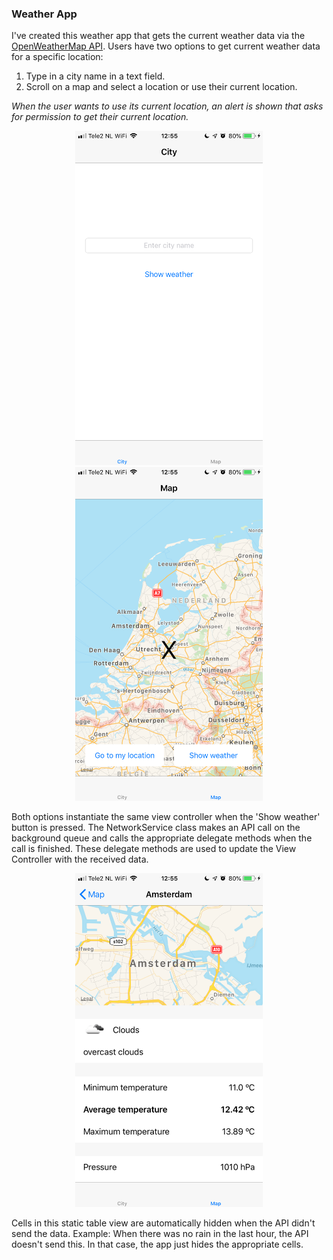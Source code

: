 ### Weather App

I've created this weather app that gets the current weather data via the [OpenWeatherMap API](https://openweathermap.org).
Users have two options to get current weather data for a specific location:

1. Type in a city name in a text field.
2. Scroll on a map and select a location or use their current location.

*When the user wants to use its current location, an alert is shown that asks for permission to get their current location.*

<p align="center"><kbd><img src="https://github.com/GJteVelde/Weather-App/blob/master/City.png" width=300></kbd>   <kbd><img src="https://github.com/GJteVelde/Weather-App/blob/master/Map.png" width=300></kbd></p>

Both options instantiate the same view controller when the 'Show weather' button is pressed. The NetworkService class makes an API call on the background queue and calls the appropriate delegate methods when the call is finished. These delegate methods are used to update the View Controller with the received data.

<p align="center"><kbd><img src="https://github.com/GJteVelde/Weather-App/blob/master/Current%20weather%20data.png" width=300></kbd></p>

Cells in this static table view are automatically hidden when the API didn't send the data. Example: When there was no rain in the last hour, the API doesn't send this. In that case, the app just hides the appropriate cells.
